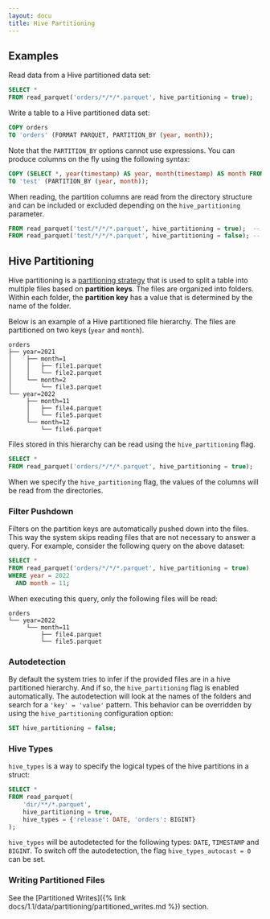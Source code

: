 ```yaml
---
layout: docu
title: Hive Partitioning
---
```


## Examples

Read data from a Hive partitioned data set:

```sql
SELECT *
FROM read_parquet('orders/*/*/*.parquet', hive_partitioning = true);
```

Write a table to a Hive partitioned data set:

```sql
COPY orders
TO 'orders' (FORMAT PARQUET, PARTITION_BY (year, month));
```

Note that the `PARTITION_BY` options cannot use expressions. You can produce columns on the fly using the following syntax:

```sql
COPY (SELECT *, year(timestamp) AS year, month(timestamp) AS month FROM services)
TO 'test' (PARTITION_BY (year, month));
```

When reading, the partition columns are read from the directory structure and
can be included or excluded depending on the `hive_partitioning` parameter.

```sql
FROM read_parquet('test/*/*/*.parquet', hive_partitioning = true);  -- will include year, month partition columns
FROM read_parquet('test/*/*/*.parquet', hive_partitioning = false); -- will not include year, month columns
```

## Hive Partitioning

Hive partitioning is a [partitioning strategy](https://en.wikipedia.org/wiki/Partition_(database)) that is used to split a table into multiple files based on **partition keys**. The files are organized into folders. Within each folder, the **partition key** has a value that is determined by the name of the folder.

Below is an example of a Hive partitioned file hierarchy. The files are partitioned on two keys (`year` and `month`).

```text
orders
├── year=2021
│    ├── month=1
│    │   ├── file1.parquet
│    │   └── file2.parquet
│    └── month=2
│        └── file3.parquet
└── year=2022
     ├── month=11
     │   ├── file4.parquet
     │   └── file5.parquet
     └── month=12
         └── file6.parquet
```

Files stored in this hierarchy can be read using the `hive_partitioning` flag.

```sql
SELECT *
FROM read_parquet('orders/*/*/*.parquet', hive_partitioning = true);
```

When we specify the `hive_partitioning` flag, the values of the columns will be read from the directories.

### Filter Pushdown

Filters on the partition keys are automatically pushed down into the files. This way the system skips reading files that are not necessary to answer a query. For example, consider the following query on the above dataset:

```sql
SELECT *
FROM read_parquet('orders/*/*/*.parquet', hive_partitioning = true)
WHERE year = 2022
  AND month = 11;
```

When executing this query, only the following files will be read:

```text
orders
└── year=2022
     └── month=11
         ├── file4.parquet
         └── file5.parquet
```

### Autodetection

By default the system tries to infer if the provided files are in a hive partitioned hierarchy. And if so, the `hive_partitioning` flag is enabled automatically. The autodetection will look at the names of the folders and search for a `'key' = 'value'` pattern. This behavior can be overridden by using the `hive_partitioning` configuration option:

```sql
SET hive_partitioning = false;
```

### Hive Types

`hive_types` is a way to specify the logical types of the hive partitions in a struct:

```sql
SELECT *
FROM read_parquet(
    'dir/**/*.parquet',
    hive_partitioning = true,
    hive_types = {'release': DATE, 'orders': BIGINT}
);
```

`hive_types` will be autodetected for the following types: `DATE`, `TIMESTAMP` and `BIGINT`. To switch off the autodetection, the flag `hive_types_autocast = 0` can be set.

### Writing Partitioned Files

See the [Partitioned Writes]({% link docs/1.1/data/partitioning/partitioned_writes.md %}) section.